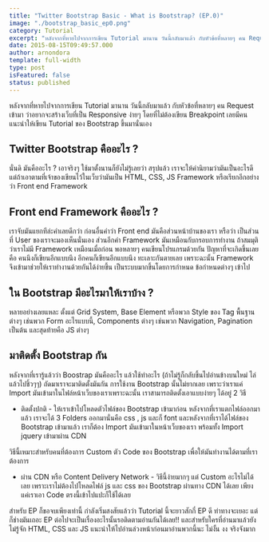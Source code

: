 ```yaml
---
title: "Twitter Bootstrap Basic - What is Bootstrap? (EP.0)"
image: "./bootstrap_basic_ep0.png"
category: Tutorial
excerpt: "หลังจากที่หายไปจากการเขียน Tutorial มานาน วันนี้กลับมาแล้ว กับหัวข้อที่หลายๆ คน Request เข้ามา ว่าอยากจะสร้างเว็บที่เป็น Responsive ง่ายๆ โดยที่ไม่ต้องเขียน Breakpoint เลยมีคนแนะนำให้เขียน Tutorial ของ Bootstrap ขึ้นมานั่นเอง"
date: 2015-08-15T09:49:57.000
author: arnondora
template: full-width
type: post
isFeatured: false
status: published
---
```


หลังจากที่หายไปจากการเขียน Tutorial มานาน วันนี้กลับมาแล้ว กับหัวข้อที่หลายๆ คน Request เข้ามา ว่าอยากจะสร้างเว็บที่เป็น Responsive ง่ายๆ โดยที่ไม่ต้องเขียน Breakpoint เลยมีคนแนะนำให้เขียน Tutorial ของ Bootstrap ขึ้นมานั่นเอง

## Twitter Bootstrap คืออะไร ?
นั่นดิ มันคืออะไร ? เอาจริงๆ ใช้มาตั้งนานก็ยังไม่รู้เลยว่า สรุปแล้ว เราจะให้คำนิยามว่ามันเป็นอะไรดี แต่ถ้าเอาตามที่เจ้าของเขียนไว้ในเว็บว่ามันเป็น HTML, CSS, JS Framework หรือเรียกอีกอย่างว่า Front end Framework

## Front end Framework คืออะไร ?
เราจับมันแยกทีล่ะคำเลยดีกว่า ก่อนอื่นคำว่า Front end มันคือส่วนหน้าบ้านของเรา หรือว่า เป็นส่วนที่ User ของเราจะมองเห็นนั่นเอง ส่วนอีกคำ Framework มันเหมือนกับกรอบการทำงาน ถ้าสมมุติว่าเราไม่มี Framework เหมือนเมื่อก่อน พอหลายๆ คนเขียนโปรแกรมด้วยกัน ปัญหาที่จะเกิดขึ้นเลยคือ คนนึงก็เขียนอีกแบบนึง อีกคนก็เขียนอีกแบบนึง ทะเลาะกันตายเลย เพราะฉะนั้น Framework จึงเข้ามาช่วยให้เราทำงานด้วยกันได้ง่ายขึ้น เป็นระบบมากขึ้นโดยการกำหนด ข้อกำหนดต่างๆ เข้าไป

## ใน Bootstrap มีอะไรมาให้เราบ้าง ?
หลายอย่างเลยแหละ ตั้งแต่ Grid System, Base Element หรือพวก Style ของ Tag พื้นฐานต่างๆ เช่นพวก Form อะไรแบบนี้, Components ต่างๆ เช่นพวก Navigation, Pagination เป็นต้น และสุดท้ายคือ JS ต่างๆ

## มาติดตั้ง Bootstrap กัน
หลังจากที่เรารู้แล้วว่า Boostrap มันคืออะไร แล้วใช้ทำอะไร (ถ้าไม่รู้ก็กลับขึ้นไปอ่านข้างบนใหม่ ไล่แล้วไปชิ้วๆๆ) ถัดมาเราจะมาติดตั้งมันกัน
การใช้งาน Bootstrap นั้นไม่ยากเลย เพราะว่าเราแค่ Import มันเข้ามาในไฟล์หน้าเว็บของเราเพราะฉะนั้น เราสามารถติดตั้งเอาแบบง่ายๆ ได้อยู่ 2 วิธี

* ติดตั้งปกติ - ให้เราเข้าไปโหลดตัวไฟล์ของ Bootstrap เข้ามาก่อน หลังจากที่เราแตกไฟล์ออกมาแล้ว เราจะได้ 3 Folders ออกมานั่นคือ css , js และก็ font และหลังจากที่เราได้ไฟล์ของ Bootstrap เข้ามาแล้ว เราก็ต้อง Import มันเข้ามาในหน้าเว็บของเรา พร้อมทั้ง Import jquery เข้ามาผ่าน CDN

    <link rel="stylesheet" media="screen" href="bootstrap.min.css">
    <script src="bootstrap.min.js"></script>
    <script src="https://ajax.googleapis.com/ajax/libs/jquery/1.11.3/jquery.min.js"></script>

วิธีนี้เหมาะสำหรับคนที่ต้องการ Custom ตัว Code ของ Bootstrap เพื่อให้มันทำงานได้ตามที่เราต้องการ
* ผ่าน CDN หรือ Content Delivery Network - วิธีนี้ง่ายมากๆ แต่ Custom อะไรไม่ได้เลย เพราะเราไม่ต้องไปโหลดไฟล์ js และ css ของ Bootstrap ผ่านทาง CDN ได้เลย เพียงแค่เราเอา Code ตรงนี้เข้าไปแปะก็ใช้ได้เลย

    <link href="https://maxcdn.bootstrapcdn.com/bootstrap/3.3.5/css/bootstrap.min.css" rel="stylesheet">
    <script src="https://maxcdn.bootstrapcdn.com/bootstrap/3.3.5/js/bootstrap.min.js"></script>
    <script src="https://ajax.googleapis.com/ajax/libs/jquery/1.11.3/jquery.min.js"></script>

สำหรับ EP ก็ขอจบเพียงเท่านี้ กำลังเริ่มสงสัยแล้วว่า Tutorial นี้จะยาวสักกี่ EP ดี ท่าทางจะเยอะ แต่ก็ช่างมันเถอะ EP ต่อไปจะเป็นเรื่องอะไรนั้นรอติดตามอ่านกันได้เลย!! และสำหรับใครที่อ่านมาแล้วยังไม่รู้จัก HTML, CSS และ JS แนะนำให้ไปอ่านล่วงหน้าก่อนมาอ่านพวกนี้นะ ไม่งั้น งง จริงจังมาก
